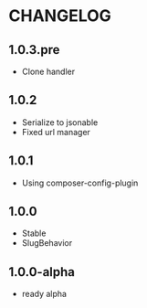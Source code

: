 CHANGELOG
==============

1.0.3.pre
-----------------
 * Clone handler
 
1.0.2
-----------------
 * Serialize to jsonable
 * Fixed url manager
 
1.0.1
-----------------
 * Using composer-config-plugin
 
1.0.0
-----------------
 * Stable
 * SlugBehavior

1.0.0-alpha
-----------------
 * ready alpha
